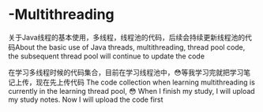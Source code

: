 # -Multithreading
关于Java线程的基本使用，多线程，线程池的代码，后续会持续更新线程池的代码About the basic use of Java threads, multithreading, thread pool code, the subsequent thread pool will continue to update the code

在学习多线程时候的代码集合，目前在学习线程池中，😳等我学习完就把学习笔记上传，现在先上传代码
The code collection when learning multithreading is currently in the learning thread pool, 😳 When I finish my study, I will upload my study notes. Now I will upload the code first
